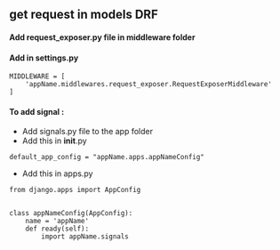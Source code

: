 ## get request in models DRF

#### Add request_exposer.py file in middleware folder


#### Add in settings.py 

```
MIDDLEWARE = [
    'appName.middlewares.request_exposer.RequestExposerMiddleware'
]
```

#### To add signal : 


- Add  signals.py file to the app folder
- Add this in __init__.py
```
default_app_config = "appName.apps.appNameConfig"
```
- Add this in apps.py
```
from django.apps import AppConfig


class appNameConfig(AppConfig):
    name = 'appName'
    def ready(self):
        import appName.signals

```





